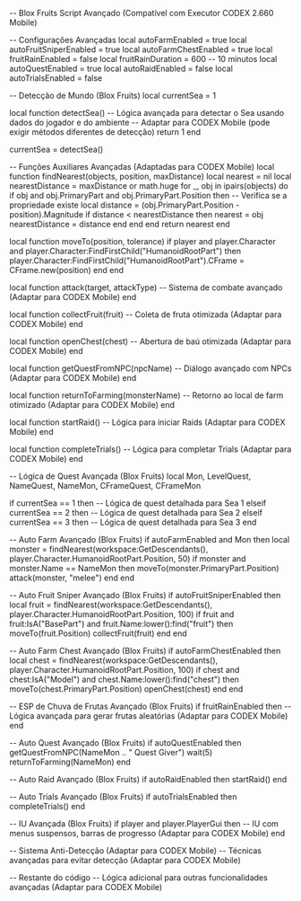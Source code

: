 -- Blox Fruits Script Avançado (Compatível com Executor CODEX 2.660 Mobile)

-- Configurações Avançadas
local autoFarmEnabled = true
local autoFruitSniperEnabled = true
local autoFarmChestEnabled = true
local fruitRainEnabled = false
local fruitRainDuration = 600 -- 10 minutos
local autoQuestEnabled = true
local autoRaidEnabled = false
local autoTrialsEnabled = false

-- Detecção de Mundo (Blox Fruits)
local currentSea = 1

local function detectSea()
    -- Lógica avançada para detectar o Sea usando dados do jogador e do ambiente
    -- Adaptar para CODEX Mobile (pode exigir métodos diferentes de detecção)
    return 1
end

currentSea = detectSea()

-- Funções Auxiliares Avançadas (Adaptadas para CODEX Mobile)
local function findNearest(objects, position, maxDistance)
    local nearest = nil
    local nearestDistance = maxDistance or math.huge
    for _, obj in ipairs(objects) do
        if obj and obj.PrimaryPart and obj.PrimaryPart.Position then -- Verifica se a propriedade existe
            local distance = (obj.PrimaryPart.Position - position).Magnitude
            if distance < nearestDistance then
                nearest = obj
                nearestDistance = distance
            end
        end
    end
    return nearest
end

local function moveTo(position, tolerance)
    if player and player.Character and player.Character:FindFirstChild("HumanoidRootPart") then
        player.Character:FindFirstChild("HumanoidRootPart").CFrame = CFrame.new(position)
    end
end

local function attack(target, attackType)
    -- Sistema de combate avançado (Adaptar para CODEX Mobile)
end

local function collectFruit(fruit)
    -- Coleta de fruta otimizada (Adaptar para CODEX Mobile)
end

local function openChest(chest)
    -- Abertura de baú otimizada (Adaptar para CODEX Mobile)
end

local function getQuestFromNPC(npcName)
    -- Diálogo avançado com NPCs (Adaptar para CODEX Mobile)
end

local function returnToFarming(monsterName)
    -- Retorno ao local de farm otimizado (Adaptar para CODEX Mobile)
end

local function startRaid()
    -- Lógica para iniciar Raids (Adaptar para CODEX Mobile)
end

local function completeTrials()
    -- Lógica para completar Trials (Adaptar para CODEX Mobile)
end

-- Lógica de Quest Avançada (Blox Fruits)
local Mon, LevelQuest, NameQuest, NameMon, CFrameQuest, CFrameMon

if currentSea == 1 then
    -- Lógica de quest detalhada para Sea 1
elseif currentSea == 2 then
    -- Lógica de quest detalhada para Sea 2
elseif currentSea == 3 then
    -- Lógica de quest detalhada para Sea 3
end

-- Auto Farm Avançado (Blox Fruits)
if autoFarmEnabled and Mon then
    local monster = findNearest(workspace:GetDescendants(), player.Character.HumanoidRootPart.Position, 50)
    if monster and monster.Name == NameMon then
        moveTo(monster.PrimaryPart.Position)
        attack(monster, "melee")
    end
end

-- Auto Fruit Sniper Avançado (Blox Fruits)
if autoFruitSniperEnabled then
    local fruit = findNearest(workspace:GetDescendants(), player.Character.HumanoidRootPart.Position, 100)
    if fruit and fruit:IsA("BasePart") and fruit.Name:lower():find("fruit") then
        moveTo(fruit.Position)
        collectFruit(fruit)
    end
end

-- Auto Farm Chest Avançado (Blox Fruits)
if autoFarmChestEnabled then
    local chest = findNearest(workspace:GetDescendants(), player.Character.HumanoidRootPart.Position, 100)
    if chest and chest:IsA("Model") and chest.Name:lower():find("chest") then
        moveTo(chest.PrimaryPart.Position)
        openChest(chest)
    end
end

-- ESP de Chuva de Frutas Avançado (Blox Fruits)
if fruitRainEnabled then
    -- Lógica avançada para gerar frutas aleatórias (Adaptar para CODEX Mobile)
end

-- Auto Quest Avançado (Blox Fruits)
if autoQuestEnabled then
    getQuestFromNPC(NameMon .. " Quest Giver")
    wait(5)
    returnToFarming(NameMon)
end

-- Auto Raid Avançado (Blox Fruits)
if autoRaidEnabled then
    startRaid()
end

-- Auto Trials Avançado (Blox Fruits)
if autoTrialsEnabled then
    completeTrials()
end

-- IU Avançada (Blox Fruits)
if player and player.PlayerGui then
    -- IU com menus suspensos, barras de progresso (Adaptar para CODEX Mobile)
end

-- Sistema Anti-Detecção (Adaptar para CODEX Mobile)
-- Técnicas avançadas para evitar detecção (Adaptar para CODEX Mobile)

-- Restante do código
-- Lógica adicional para outras funcionalidades avançadas (Adaptar para CODEX Mobile)
